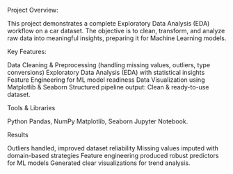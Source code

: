 Project Overview:

This project demonstrates a complete Exploratory Data Analysis (EDA) workflow on a car dataset. The objective is to clean, transform, and analyze raw data into meaningful insights, preparing it for Machine Learning models.

Key Features:

Data Cleaning & Preprocessing (handling missing values, outliers, type conversions)
Exploratory Data Analysis (EDA) with statistical insights
Feature Engineering for ML model readiness
Data Visualization using Matplotlib & Seaborn
Structured pipeline output: Clean & ready-to-use dataset.

Tools & Libraries

Python
Pandas, NumPy
Matplotlib, Seaborn
Jupyter Notebook.

Results

Outliers handled, improved dataset reliability
Missing values imputed with domain-based strategies
Feature engineering produced robust predictors for ML models
Generated clear visualizations for trend analysis.

